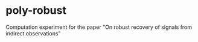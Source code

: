 # poly-robust
Computation experiment for the paper "On robust recovery of signals from indirect observations"
